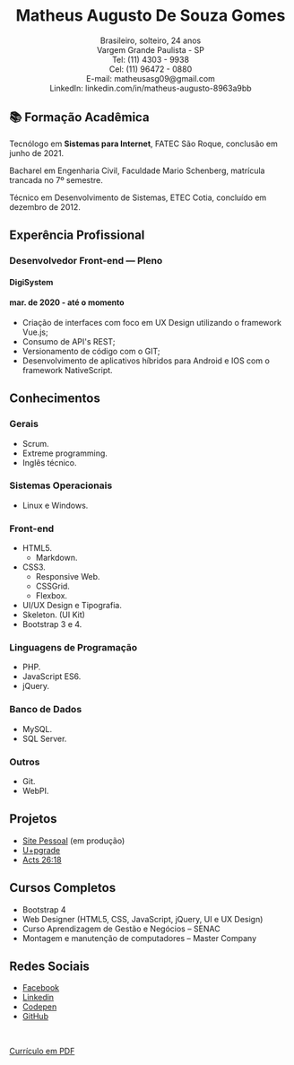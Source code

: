 <h1 align="center">
  Matheus Augusto De Souza Gomes
</h1>

<p align="center">   
Brasileiro, solteiro, 24 anos<br>
Vargem Grande Paulista - SP<br>
Tel: (11) 4303 - 9938<br>
Cel: (11) 96472 - 0880<br>
E-mail: matheusasg09@gmail.com<br>
LinkedIn: linkedin.com/in/matheus-augusto-8963a9bb<br>
</p>

## 📚 Formação Acadêmica
<p>Tecnólogo em <strong>Sistemas para Internet</strong>, FATEC São Roque, conclusão em junho de 2021.</P>

<p>Bacharel em Engenharia Civil, Faculdade Mario Schenberg, matrícula trancada no 7º semestre.</P>

<p>Técnico em Desenvolvimento de Sistemas, ETEC Cotia, concluído em dezembro de 2012.</P>


## Experência Profissional

### Desenvolvedor Front-end — Pleno<br>
#### DigiSystem<br>
#### mar. de 2020 - até o momento<br>
* Criação de interfaces com foco em UX Design utilizando o framework Vue.js;<br>
* Consumo de API's REST;<br>
* Versionamento de código com o GIT;<br>
* Desenvolvimento de aplicativos híbridos para Android e IOS com o framework NativeScript.<br>


## Conhecimentos

### Gerais
* Scrum.
* Extreme programming.
* Inglês técnico.

### Sistemas Operacionais
* Linux e Windows.

### Front-end
* HTML5.
  * Markdown.
* CSS3.
  * Responsive Web.
  * CSSGrid.
  * Flexbox.
* UI/UX Design e Tipografia.
* Skeleton. (UI Kit)
* Bootstrap 3 e 4.

### Linguagens de Programação
* PHP.
* JavaScript ES6.
* jQuery.

### Banco de Dados
* MySQL.
* SQL Server.

### Outros
* Git.
* WebPI.

## Projetos
* [Site Pessoal](https://jimmyfilips.github.io/) (em produção)
* [U+pgrade](https://jimmyfilips.github.io/demo/upgrade/)
* [Acts 26:18](https://acts2618.github.io/)

## Cursos Completos
* Bootstrap 4
* Web Designer (HTML5, CSS, JavaScript, jQuery, UI e UX Design)
* Curso Aprendizagem de Gestão e Negócios – SENAC
* Montagem e manutenção de computadores – Master Company

## Redes Sociais
*  [Facebook](https://www.facebook.com/filipe.daineze)
*  [Linkedin](https://www.linkedin.com/in/filipe-daineze/)
*  [Codepen](https://codepen.io/jimmyfilips/)
*  [GitHub](https://www.github.com/jimmyfilips/)

<br>

[ Currículo em PDF ](https://goo.gl/Dbkfy3)
